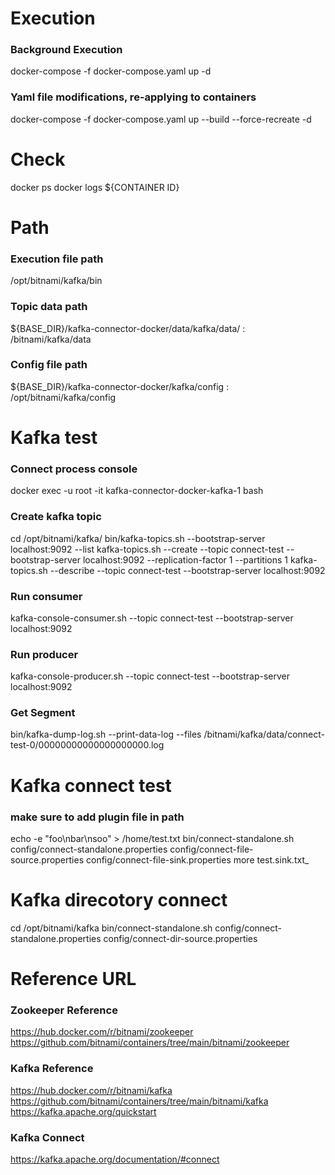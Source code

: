   
# Execution
### Background Execution
docker-compose -f docker-compose.yaml up -d
### Yaml file modifications, re-applying to containers
docker-compose -f docker-compose.yaml up --build --force-recreate -d   


# Check
docker ps
docker logs ${CONTAINER ID}   


# Path
### Execution file path 
/opt/bitnami/kafka/bin 
### Topic data path 
${BASE_DIR}/kafka-connector-docker/data/kafka/data/ : /bitnami/kafka/data
### Config file path 
${BASE_DIR}/kafka-connector-docker/kafka/config : /opt/bitnami/kafka/config   


# Kafka test
### Connect process console
docker exec -u root -it kafka-connector-docker-kafka-1 bash

### Create kafka topic
cd /opt/bitnami/kafka/
bin/kafka-topics.sh --bootstrap-server localhost:9092 --list
kafka-topics.sh --create --topic connect-test --bootstrap-server localhost:9092 --replication-factor 1 --partitions 1
kafka-topics.sh --describe --topic connect-test --bootstrap-server localhost:9092

### Run consumer
kafka-console-consumer.sh --topic connect-test --bootstrap-server localhost:9092
### Run producer
kafka-console-producer.sh --topic connect-test --bootstrap-server localhost:9092   

### Get Segment
bin/kafka-dump-log.sh --print-data-log --files /bitnami/kafka/data/connect-test-0/00000000000000000000.log


# Kafka connect test
### make sure to add plugin file in path
echo -e "foo\nbar\nsoo" > /home/test.txt
bin/connect-standalone.sh config/connect-standalone.properties config/connect-file-source.properties config/connect-file-sink.properties
more test.sink.txt_


# Kafka direcotory connect
cd /opt/bitnami/kafka
bin/connect-standalone.sh config/connect-standalone.properties config/connect-dir-source.properties


# Reference URL
### Zookeeper Reference
https://hub.docker.com/r/bitnami/zookeeper
https://github.com/bitnami/containers/tree/main/bitnami/zookeeper

### Kafka Reference
https://hub.docker.com/r/bitnami/kafka
https://github.com/bitnami/containers/tree/main/bitnami/kafka
https://kafka.apache.org/quickstart

### Kafka Connect
https://kafka.apache.org/documentation/#connect